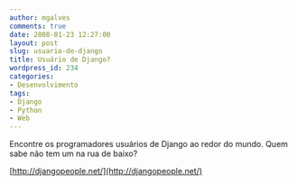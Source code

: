 ```yaml
---
author: mgalves
comments: true
date: 2008-01-23 12:27:00
layout: post
slug: usuario-de-django
title: Usuário de Django?
wordpress_id: 234
categories:
- Desenvolvimento
tags:
- Django
- Python
- Web
---
```


Encontre os programadores usuários de Django ao redor do mundo. Quem sabe não tem um na rua de baixo?

[http://djangopeople.net/](http://djangopeople.net/)
